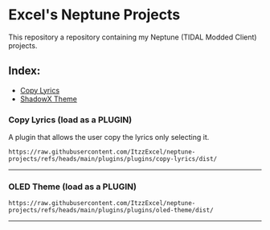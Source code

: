 # Excel's Neptune Projects

This repository a repository containing my Neptune (TIDAL Modded Client) projects.

## Index:
- [Copy Lyrics](#copy-lyrics)
- [ShadowX Theme](#spicetifys-shadowx-port-full-black-theme)


### Copy Lyrics **(load as a PLUGIN)**
A plugin that allows the user copy the lyrics only selecting it.
```
https://raw.githubusercontent.com/ItzzExcel/neptune-projects/refs/heads/main/plugins/plugins/copy-lyrics/dist/
```
<hr>

### OLED Theme **(load as a PLUGIN)**
```
https://raw.githubusercontent.com/ItzzExcel/neptune-projects/refs/heads/main/plugins/plugins/oled-theme/dist/
```
<hr>